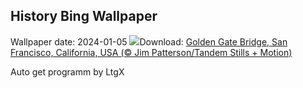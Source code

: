 ## History Bing Wallpaper
Wallpaper date: 2024-01-05
![](https://www.bing.com/th?id=OHR.GoldenGateLight_EN-GB6303595201_UHD.jpg&w=1000)Download: [Golden Gate Bridge, San Francisco, California, USA (© Jim Patterson/Tandem Stills + Motion)](https://www.bing.com/th?id=OHR.GoldenGateLight_EN-GB6303595201_UHD.jpg)

Auto get programm by LtgX
